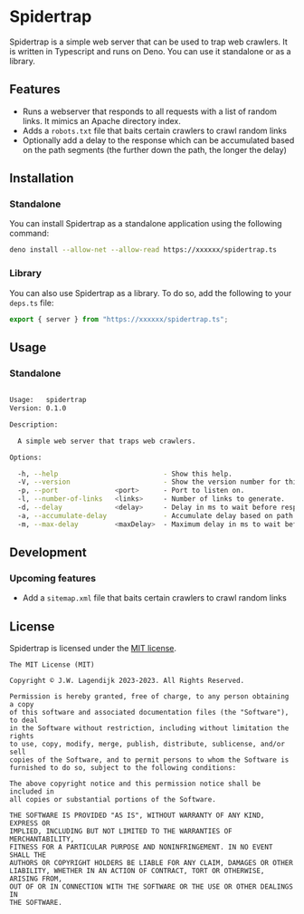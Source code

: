 Spidertrap
==========

Spidertrap is a simple web server that can be used to trap web crawlers. It is written in Typescript and runs on Deno. You can use it standalone or as a library.

## Features

- Runs a webserver that responds to all requests with a list of random links. It mimics an Apache directory index.
- Adds a `robots.txt` file that baits certain crawlers to crawl random links
- Optionally add a delay to the response which can be accumulated based on the path segments (the further down the path, the longer the delay)

## Installation

### Standalone

You can install Spidertrap as a standalone application using the following command:

```bash
deno install --allow-net --allow-read https://xxxxxx/spidertrap.ts
```

### Library

You can also use Spidertrap as a library. To do so, add the following to your `deps.ts` file:

```typescript
export { server } from "https://xxxxxx/spidertrap.ts";
```

## Usage

### Standalone

<!-- START SNIPPET -->

```bash

Usage:   spidertrap
Version: 0.1.0

Description:

  A simple web server that traps web crawlers.

Options:

  -h, --help                          - Show this help.
  -V, --version                       - Show the version number for this program.
  -p, --port              <port>      - Port to listen on.                              (Default: 8080)
  -l, --number-of-links   <links>     - Number of links to generate.                    (Default: 5)
  -d, --delay             <delay>     - Delay in ms to wait before responding.          (Default: 0)
  -a, --accumulate-delay              - Accumulate delay based on path segments.        (Default: false)
  -m, --max-delay         <maxDelay>  - Maximum delay in ms to wait before responding.  (Default: 5000)

```
<!-- END SNIPPET -->

## Development

### Upcoming features

- Add a `sitemap.xml` file that baits certain crawlers to crawl random links

## License

Spidertrap is licensed under the [MIT license](LICENSE).

<!-- START LICENSE -->

```
The MIT License (MIT)

Copyright © J.W. Lagendijk 2023-2023. All Rights Reserved.

Permission is hereby granted, free of charge, to any person obtaining a copy
of this software and associated documentation files (the "Software"), to deal
in the Software without restriction, including without limitation the rights
to use, copy, modify, merge, publish, distribute, sublicense, and/or sell
copies of the Software, and to permit persons to whom the Software is
furnished to do so, subject to the following conditions:

The above copyright notice and this permission notice shall be included in
all copies or substantial portions of the Software.

THE SOFTWARE IS PROVIDED "AS IS", WITHOUT WARRANTY OF ANY KIND, EXPRESS OR
IMPLIED, INCLUDING BUT NOT LIMITED TO THE WARRANTIES OF MERCHANTABILITY,
FITNESS FOR A PARTICULAR PURPOSE AND NONINFRINGEMENT. IN NO EVENT SHALL THE
AUTHORS OR COPYRIGHT HOLDERS BE LIABLE FOR ANY CLAIM, DAMAGES OR OTHER
LIABILITY, WHETHER IN AN ACTION OF CONTRACT, TORT OR OTHERWISE, ARISING FROM,
OUT OF OR IN CONNECTION WITH THE SOFTWARE OR THE USE OR OTHER DEALINGS IN
THE SOFTWARE.

```
<!-- END LICENSE -->
